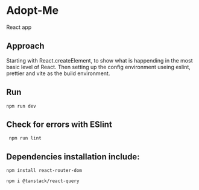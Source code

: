 # Adopt-Me
React app 

## Approach
Starting with React.createElement, to show what is happending in the most basic level of React. Then setting up the config environment useing eslint, prettier and vite as the build environment.


## Run 
```
npm run dev
``` 
## Check for errors with ESlint
``` npm run lint```

## Dependencies installation include:
``` 
npm install react-router-dom 

npm i @tanstack/react-query
```